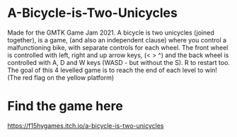 # A-Bicycle-is-Two-Unicycles
Made for the GMTK Game Jam 2021.
A bicycle is two unicycles (joined together), is a game, (and also an independent clause) where you control a malfunctioning bike, with separate controls for each wheel.
The front wheel is controlled with left, right and up arrow keys, (< > ^) and the back wheel is controlled with A, D and W keys (WASD - but without the S).  R to restart too.
The goal of this 4 levelled game is to reach the end of each level to win! (The red flag on the yellow platform)

# Find the game here
https://f15hygames.itch.io/a-bicycle-is-two-unicycles
